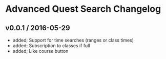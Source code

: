 # Advanced Quest Search Changelog

## v0.0.1 / 2016-05-29

* added; Support for time searches (ranges or class times)
* added; Subscription to classes if full
* added; Like course button
